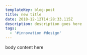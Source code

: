 ```yaml
---
templateKey: blog-post
title: new title
date: 2018-12-12T14:28:33.115Z
description: description goes here
tags:
  - '#innovation #design'
---
```

body content here
